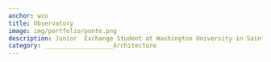 ```yaml
---
anchor: wco
title: Observatory
image: img/portfolio/ponte.png
description: Junior  Exchange Student at Washington University in Saint Louis. Find my portfolio <a href="https://issuu.com/douglasvaleirolopes/docs/portfolio_online?e=23661063/33524900">here</a>.
category: ___________________Architecture
---
```

